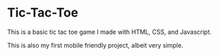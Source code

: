 # Tic-Tac-Toe
This is a basic tic tac toe game I made with HTML, CSS, and Javascript.

This is also my first mobile friendly project, albeit very simple.
